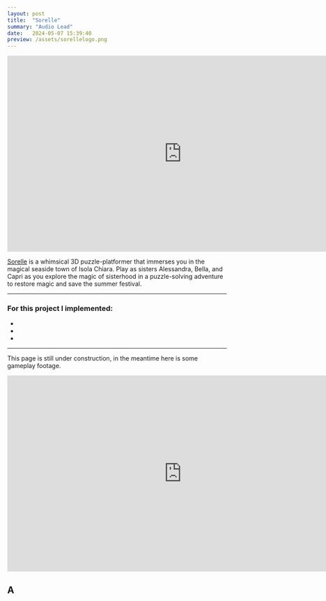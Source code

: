 ```yaml
---
layout: post
title:  "Sorelle"
summary: "Audio Lead"
date:   2024-05-07 15:39:40
preview: /assets/sorellelogo.png
---
```


<center>
<iframe
    width="800"
    height="450"
    src="https://www.youtube.com/embed/ZWoRY61fBB8?si=Gu2rVaIK8s8NN4GR"
    frameborder="0"
    allow="autoplay; encrypted-media"
    allowfullscreen
>
</iframe>
</center>

[Sorelle](https://store.steampowered.com/app/2916580/Sorelle/) is a whimsical 3D puzzle-platformer that immerses you in the magical seaside town of Isola Chiara. Play as sisters Alessandra, Bella, and Capri as you explore the magic of sisterhood in a puzzle-solving adventure to restore magic and save the summer festival.

***

### For this project I implemented:
* 
* 
* 

***

This page is still under construction, in the meantime here is some gameplay footage. 

<center>
<iframe
    width="800"
    height="450"
    src="https://www.youtube.com/embed/6kFB0QaQG1Q?si=EILReZWAKrBmxJXL"
    frameborder="0"
    allow="autoplay; encrypted-media"
    allowfullscreen
>
</iframe>
</center>

## A


